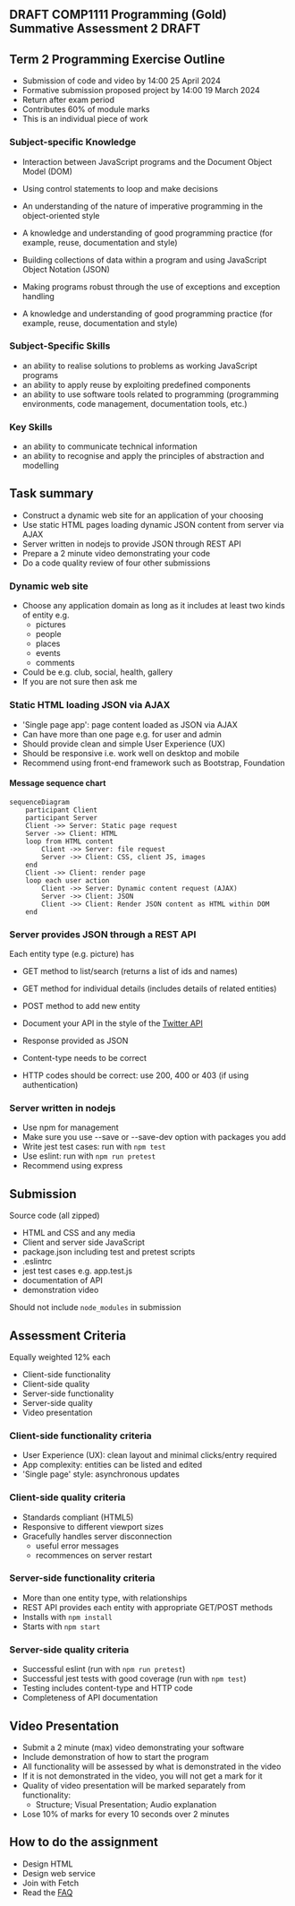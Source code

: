 ## DRAFT COMP1111 Programming (Gold) Summative Assessment 2 DRAFT 


## Term 2 Programming Exercise Outline

- Submission of code and video by 14:00 25 April 2024
- Formative submission proposed project by 14:00 19 March 2024
- Return after exam period
- Contributes 60% of module marks
- This is an individual piece of work


### Subject-specific Knowledge

- Interaction between JavaScript programs and the Document Object Model (DOM)
- Using control statements to loop and make decisions
- An understanding of the nature of imperative programming in the object-oriented style
- A knowledge and understanding of good programming practice (for example, reuse, documentation and style)


- Building collections of data within a program and using JavaScript Object Notation (JSON)
- Making programs robust through the use of exceptions and exception handling
- A knowledge and understanding of good programming practice (for example, reuse, documentation and style)


### Subject-Specific Skills

- an ability to realise solutions to problems as working JavaScript programs
- an ability to apply reuse by exploiting predefined components
- an ability to use software tools related to programming (programming environments, code management, documentation tools, etc.)


### Key Skills

- an ability to communicate technical information
- an ability to recognise and apply the principles of abstraction and modelling



## Task summary

- Construct a dynamic web site for an application of your choosing
- Use static HTML pages loading dynamic JSON content from server via AJAX
- Server written in nodejs to provide JSON through REST API
- Prepare a 2 minute video demonstrating your code
- Do a code quality review of four other submissions


### Dynamic web site

- Choose any application domain as long as it includes at least two kinds of entity e.g.
  - pictures
  - people
  - places
  - events
  - comments
- Could be e.g. club, social, health, gallery
- If you are not sure then ask me


### Static HTML loading JSON via AJAX

- 'Single page app': page content loaded as JSON via AJAX
- Can have more than one page e.g. for user and admin
- Should provide clean and simple User Experience (UX)
- Should be responsive i.e. work well on desktop and mobile
- Recommend using front-end framework such as Bootstrap, Foundation


#### Message sequence chart

```mermaid
sequenceDiagram
    participant Client
    participant Server
    Client ->> Server: Static page request
    Server ->> Client: HTML
    loop from HTML content
        Client ->> Server: file request
        Server ->> Client: CSS, client JS, images
    end
    Client ->> Client: render page
    loop each user action
        Client ->> Server: Dynamic content request (AJAX)
        Server ->> Client: JSON
        Client ->> Client: Render JSON content as HTML within DOM
    end
```


### Server provides JSON through a REST API

Each entity type (e.g. picture) has 

- GET method to list/search (returns a list of ids and names)
- GET method for individual details (includes details of related entities)
- POST method to add new entity
- Document your API in the style of the [Twitter API](https://developer.twitter.com/en/docs/twitter-api/api-reference-index)


- Response provided as JSON
- Content-type needs to be correct
- HTTP codes should be correct: use 200, 400 or 403 (if using authentication)


### Server written in nodejs

- Use npm for management
- Make sure you use --save or --save-dev option with packages you add
- Write jest test cases: run with `npm test`
- Use eslint: run with `npm run pretest`
- Recommend using express


## Submission

Source code (all zipped)

- HTML and CSS and any media
- Client and server side JavaScript
- package.json including test and pretest scripts
- .eslintrc 
- jest test cases e.g. app.test.js
- documentation of API
- demonstration video 

Should not include `node_modules` in submission


## Assessment Criteria

Equally weighted 12% each

- Client-side functionality
- Client-side quality
- Server-side functionality
- Server-side quality
- Video presentation


### Client-side functionality criteria

- User Experience (UX): clean layout and minimal clicks/entry required
- App complexity: entities can be listed and edited
- 'Single page' style: asynchronous updates


### Client-side quality criteria

- Standards compliant (HTML5)
- Responsive to different viewport sizes
- Gracefully handles server disconnection
  - useful error messages
  - recommences on server restart


### Server-side functionality criteria

- More than one entity type, with relationships
- REST API provides each entity with appropriate GET/POST methods
- Installs with `npm install`
- Starts with `npm start`


### Server-side quality criteria

- Successful eslint (run with `npm run pretest`)
- Successful jest tests with good coverage (run with `npm test`)
- Testing includes content-type and HTTP code
- Completeness of API documentation 


## Video Presentation

- Submit a 2 minute (max) video demonstrating your software
- Include demonstration of how to start the program
- All functionality will be assessed by what is demonstrated in the video
- If it is not demonstrated in the video, you will not get a mark for it
- Quality of video presentation will be marked separately from functionality:
  - Structure; Visual Presentation; Audio explanation
- Lose 10% of marks for every 10 seconds over 2 minutes


## How to do the assignment

- Design HTML
- Design web service
- Join with Fetch
- Read the [FAQ](FAQ.md)

